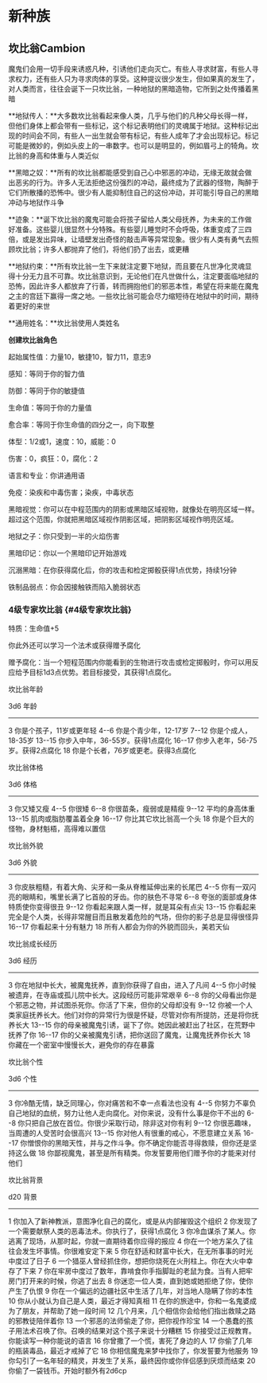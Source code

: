# 新种族

## 坎比翁Cambion

魔鬼们会用一切手段来诱惑凡种，引诱他们走向灭亡。有些人寻求财富，有些人寻求权力，还有些人只为寻求肉体的享受。这种提议很少发生，但如果真的发生了，对人类而言，往往会诞下一只坎比翁，一种地狱的黑暗造物，它所到之处传播着黑暗

**地狱传人：**大多数坎比翁看起来像人类，几乎与他们的凡种父母长得一样，但他们身体上都会带有一些标记，这个标记表明他们的灵魂属于地狱。这种标记出现的时间会不同，有些人一出生就会带有标记，有些人成年了才会出现标记。标记可能是微妙的，例如头皮上的一串数字。也可以是明显的，例如眉弓上的犄角。坎比翁的身高和体重与人类近似

**黑暗之奴：**所有的坎比翁都能感受到自己心中邪恶的冲动，无缘无故就会做出恶劣的行为。许多人无法拒绝这份强烈的冲动，最终成为了武器的怪物，陶醉于它们所散播的恐怖中。很少有人能抑制住自己的这份冲动，并可能引导自己的黑暗冲动与地狱作斗争

**迹象：**诞下坎比翁的魔鬼可能会将孩子留给人类父母抚养，为未来的工作做好准备。这些婴儿很显然十分特殊。有些婴儿睡觉时不会呼吸，体重变成了三四倍，或是发出异味，让墙壁发出奇怪的敲击声等异常现象。很少有人类有勇气去照顾坎比翁；许多人都抛弃了他们，将他们扔了出去，或更糟

**地狱约束：**所有坎比翁一生下来就注定要下地狱，而且要在凡世净化灵魂显得十分无力且不可靠。坎比翁意识到，无论他们在凡世做什么，注定要面临地狱的恐怖，因此许多人都放弃了行善，转而拥抱他们的邪恶本性，希望在将来能在魔鬼之主的宫廷下赢得一席之地。一些坎比翁可能会尽力缩短待在地狱中的时间，期待着更好的来世

**通用姓名：**坎比翁使用人类姓名

**创建坎比翁角色**

起始属性值：力量10，敏捷10，智力11，意志9

感知：等同于你的智力值

防御：等同于你的敏捷值

生命值：等同于你的力量值

愈合率：等同于你生命值的四分之一，向下取整

体型：1/2或1，速度：10，威能：0

伤害：0，疯狂：0，腐化：2

语言和专业：你讲通用语

免疫：染疾和中毒伤害；染疾，中毒状态

黑暗视觉：你可以在中程范围内的阴影或黑暗区域视物，就像处在明亮区域一样。超过这个范围，你就把黑暗区域视作阴影区域，把阴影区域视作明亮区域。

地狱之子：你只受到一半的火焰伤害

黑暗印记：你以一个黑暗印记开始游戏

沉溺黑暗：在你获得腐化后，你的攻击和检定掷骰获得1点优势，持续1分钟

铁制品弱点：你会因接触铁而陷入脆弱状态

### 4级专家坎比翁 {#4级专家坎比翁}

特质：生命值+5

你此外还可以学习一个法术或获得赠予腐化

赠予腐化：当一个短程范围内你能看到的生物进行攻击或检定掷骰时，你可以用反应给予目标1d3点优势。若目标接受，其获得1点腐化。

坎比翁年龄

  3d6      年龄
  -------- -------------------------------------
  3        你是个孩子，11岁或更年轻
  4--6     你是个青少年，12-17岁
  7--12    你是个成人，18-35岁
  13--15   你步入中年，36-55岁。获得1点腐化
  16--17   你步入老年，56-75岁。获得2点腐化
  18       你是个长者，76岁或更老。获得3点腐化

坎比翁体格

  3d6      体格
  -------- ------------------------------------------
  3        你又矮又瘦
  4--5     你很矮
  6--8     你很苗条，瘦弱或是精瘦
  9--12    平均的身高体重
  13--15   肌肉或脂肪覆盖着全身
  16--17   你比其它坎比翁高一个头
  18       你是个巨大的怪物，身材魁梧，高得难以置信

坎比翁外貌

  3d6      外貌
  -------- ----------------------------------------------------------------------------------
  3        你皮肤粗糙，有着大角、尖牙和一条从脊椎延伸出来的长尾巴
  4--5     你有一双闪亮的眼睛和，嘴里长满了匕首般的牙齿。你的肤色不寻常
  6--8     夸张的面部或身体特质使你变得很丑
  9--12    你看起来跟人类一样，就是耳朵有点尖
  13--15   你看起来完全是个人类，长得非常醒目而且散发着危险的气场，但你的影子总是显得很怪异
  16--17   你看起来十分有魅力
  18       所有人都会为你的外貌而回头，美若天仙

坎比翁成长经历

  3d6      经历
  -------- ------------------------------------------------------------------------------------------
  3        你在地狱中长大，被魔鬼抚养，直到你获得了自由，进入了凡间
  4--5     你小时候被遗弃，在寺庙或孤儿院中长大。这段经历可能非常艰辛
  6--8     你的父母看出你是个邪恶之物，并试图杀死你。你活了下来，但你的父母却没有
  9--12    你被一个人类家庭抚养长大。他们对你的异常行为很是怀疑，尽管对你有所提防，还是将你抚养长大
  13--15   你的母亲被魔鬼引诱，诞下了你。她因此被赶出了社区，在荒野中抚养了你
  16--17   你的父亲被魔鬼引诱，把你送回了魔鬼，让魔鬼抚养你长大
  18       你藏在一个密室中慢慢长大，避免你的存在暴露

坎比翁个性

  3d6      个性
  -------- ----------------------------------------------------------------------------------
  3        你冷酷无情，缺乏同理心，你对痛苦和不幸一点看法也没有
  4--5     你努力不辜负自己地狱的血统，努力让他人走向腐化。对你来说，没有什么事是你干不出的
  6--8     你只把自己放在首位。你很少采取行动，除非这对你有利
  9--12    你很恶趣味，当周遭的人受苦时会很高兴
  13--15   你对他人有很重的戒心，不愿意建立关系
  16--17   你憎恨你的黑暗天性，并与之作斗争。你不确定你能否寻得救赎，但你还是坚持这么做
  18       你鄙视魔鬼，甚至是所有精类。你发誓要用他们赠予你的才能来对付他们

坎比翁背景

  d20   背景
  ----- ------------------------------------------------------------------------------------------
  1     你加入了新神教派，意图净化自己的腐化，或是从内部摧毁这个组织
  2     你发现了一个需要献祭人类的恶毒法术。你执行了，获得1点腐化
  3     你冷血谋杀了某人。你逃离了现场，从那时起，你就一直期待着你应得的报应
  4     你在一个地方呆久了往往会发生坏事情。你很难安定下来
  5     你在舒适和财富中长大，在无所事事的时光中度过了日子
  6     一个猎巫人曾经抓住你，想把你烧死在火刑柱上。你在大火中幸存了下来
  7     你在牢房中度过了数年，靠啃食你手指脚趾的老鼠为食。当有人把牢房门打开来的时候，你逃了出去
  8     你迷恋一位人类，直到她或她拒绝了你，使你产生了仇恨
  9     你在一个偏远的边疆社区中生活了几年，对当地人隐瞒了你的本性
  10    你从小就认为自己是人类，最近才得知真相
  11    在你的旅途中，你和一名鬼婆成为了朋友，并帮助了她一段时间
  12    几个月来，几个相信你会给他们指出救赎之路的邪教徒陪伴着你
  13    一个邪恶的法师偷走了你，把你视作珍宝
  14    一个愚蠢的孩子用法术召唤了你。召唤的结果对这个孩子来说十分糟糕
  15    你接受过正规教育。你能读写一种你能说的语言
  16    你曾撒了一个慌，害死了身边的人
  17    你偷了几年的瓶装毒品，最近才戒掉了它
  18    你相信魔鬼来梦中找你了，你发誓要为他服务
  19    你勾引了一名年轻的精灵，并发生了关系，最终因你或你伴侣感到厌烦而结束
  20    你偷了一袋钱币。开始时额外有2d6cp

